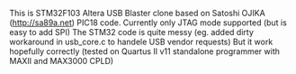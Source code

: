 This is STM32F103 Altera USB Blaster clone based on Satoshi OJIKA  (http://sa89a.net) PIC18 code. 
Currently only JTAG mode supported (but is easy to add SPI)  The STM32 code is quite messy 
(eg. added dirty workaround in usb_core.c to handele USB vendor requests) 
But it work hopefully  correctly 
(tested on Quartus II v11 standalone programmer with  MAXII and MAX3000 CPLD)
